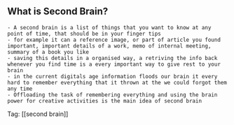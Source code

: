 
## What is Second Brain? 

	- A second brain is a list of things that you want to know at any point of time, that should be in your finger tips 
	- for example it can a reference image, or part of article you found important, important details of a work, memo of internal meeting, summary of a book you like 
	- saving this details in a organised way, a retriving the info back whenever you find time is a every important way to give rest to your brain 
	- in the current digitals age information floods our brain it every hard to remember everything that it thrown at the we could forgot them any time 
	- Offloading the task of remembering everything and using the brain power for creative activities is the main idea of second brain  
Tag: [[second brain]]

